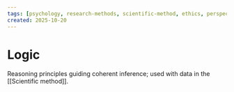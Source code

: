 ```yaml
---
tags: [psychology, research-methods, scientific-method, ethics, perspectives]
created: 2025-10-20
---
```

# Logic

Reasoning principles guiding coherent inference; used with data in the [[Scientific method]].

